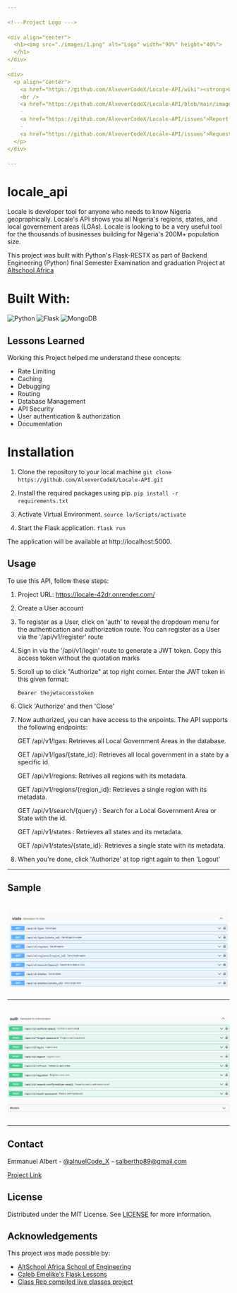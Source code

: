 ```yaml
---

<!---Project Logo --->

<div align="center">
  <h1><img src="./images/1.png" alt="Logo" width="90%" height="40%">
  </h1>
</div>

<div>
  <p align="center">
    <a href="https://github.com/AlxeverCodeX/Locale-API/wiki"><strong>Explore the Docs »</strong></a>
    <br />
    <a href="https://github.com/AlxeverCodeX/Locale-API/blob/main/images/2.png">View Demo</a>
    ·
    <a href="https://github.com/AlxeverCodeX/Locale-API/issues">Report Bug</a>
    ·
    <a href="https://github.com/AlxeverCodeX/Locale-API/issues">Request Feature</a>
  </p>
</div>

---
```





# locale_api
Locale is developer tool for anyone who needs to know Nigeria geopraphically. Locale's API shows you all Nigeria's regions, states, and local governement areas (LGAs). Locale is looking to be a very useful tool for the thousands of businesses building for Nigeria's 200M+ population size.

This project was built with Python's Flask-RESTX as part of Backend Engineering (Python) final Semester Examination and graduation Project at [Altschool Africa](https://www.altschoolafrica.com/)



# Built With:
![Python](https://img.shields.io/badge/-Python-blue?logo=python&logoColor=white)
![Flask](https://img.shields.io/badge/-Flask-black?logo=flask&logoColor=white)
![MongoDB](https://img.shields.io/badge/-MongoDB-green?logo=mongodb&logoColor=white)



## Lessons Learned

Working this Project helped me understand these concepts:
* Rate Limiting
* Caching
* Debugging
* Routing
* Database Management
* API Security
* User authentication & authorization
* Documentation

# Installation

1. Clone the repository to your local machine
`git clone https://github.com/AlxeverCodeX/Locale-API.git`

2. Install the required packages using pip.
`pip install -r requirements.txt`

3. Activate Virtual Environment.
`source lo/Scripts/activate`

4. Start the Flask application.
`flask run`

 The application will be available at http://localhost:5000.



 ## Usage

To use this API, follow these steps:

1. Project URL: https://locale-42dr.onrender.com/

2. Create a User account

3. To register as a User, click on 'auth' to reveal the dropdown menu for the 
authentication and authorization route. You can register as a User via the 
'/api/v1/register' route

5. Sign in via the '/api/v1/login' route to generate a JWT token. Copy this access token without the quotation marks

6. Scroll up to click "Authorize" at top right corner. Enter the JWT token in this given format:
   ```
   Bearer thejwtaccesstoken
   ```

6. Click 'Authorize' and then 'Close'

7. Now authorized, you can have access to the enpoints. The API supports the following
   endpoints:
   
   GET /api/v1/lgas: Retrieves all Local Government Areas in the database.

   GET /api/v1/lgas/{state_id}: Retrieves all local government in a state by a specific id.

   GET /api/v1/regions: Retrives all regions with its metadata.

   GET /api/v1/regions/{region_id}: Retrieves a single region with its metadata.

   GET /api/v1/search/{query} : Search for a Local Government Area or State with the id.

   GET /api/v1/states : Retrieves all states and its metadata.

   GET /api/v1/states/{state_id}: Retrieves a single state with its metadata.


9. When you're done, click 'Authorize' at top right again to then 'Logout'
    
---

<!-- Sample Screenshot -->
## Sample

<div align="center">
  <h1><img src="./images/2.png" alt="Logo">
  </h1>
</div>

---


<div align="center">
  <h1><img src="./images/3.png" alt="Logo">
  </h1>
</div>


---





## Contact

Emmanuel Albert - [@alnuelCode_X](https://twitter.com/alnuelCode_X) - salberthp89@gmail.com

[Project Link](https://github.com/AlxeverCodeX/Locale-API)


## License

Distributed under the MIT License. See <a href="https://github.com/AlxeverCodeX/Locale-API/blob/main/LICENSE">LICENSE</a> for more information.


## Acknowledgements

This project was made possible by:

* [AltSchool Africa School of Engineering](https://altschoolafrica.com/schools/engineering)
* [Caleb Emelike's Flask Lessons](https://github.com/CalebEmelike)
* [Class Rep compiled live classes project](https://github.com/Ze-Austin/altschool-python)


